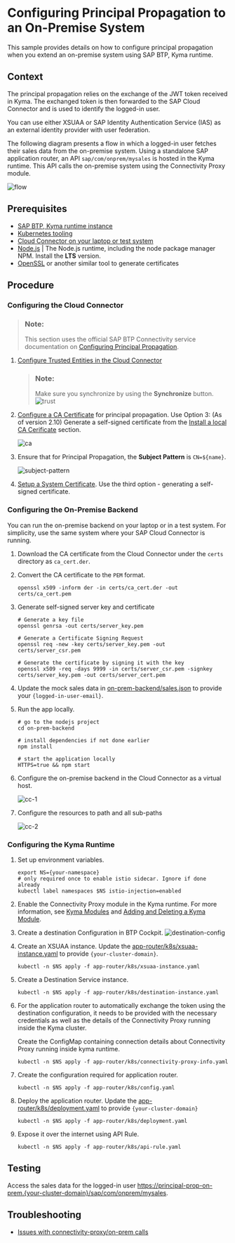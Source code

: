 # Configuring Principal Propagation to an On-Premise System

This sample provides details on how to configure principal propagation when you extend an on-premise system using SAP BTP, Kyma runtime.

## Context

The principal propagation relies on the exchange of the JWT token received in Kyma. The exchanged token is then forwarded to the SAP Cloud Connector and is used to identify the logged-in user.

You can use either XSUAA or SAP Identity Authentication Service (IAS) as an external identity provider with user federation.

The following diagram presents a flow in which a logged-in user fetches their sales data from the on-premise system. Using a standalone SAP application router, an API `sap/com/onprem/mysales` is hosted in the Kyma runtime. This API calls the on-premise system using the Connectivity Proxy module.

![flow](assets/pp-on-prem.svg)

## Prerequisites

* [SAP BTP, Kyma runtime instance](../prerequisites/README.md#kyma)
* [Kubernetes tooling](../prerequisites/README.md#kubernetes)
* [Cloud Connector on your laptop or test system](../prerequisites/README.md#sap-cloud-connector)
* [Node.js](https://nodejs.org/en/download/) | The Node.js runtime, including the node package manager NPM. Install the **LTS** version.
* [OpenSSL](https://www.openssl.org/) or another similar tool to generate certificates

## Procedure

### Configuring the Cloud Connector

> ### Note:
> This section uses the official SAP BTP Connectivity service documentation on [Configuring Principal Propagation](https://help.sap.com/docs/CP_CONNECTIVITY/cca91383641e40ffbe03bdc78f00f681/c84d4d0b12d34890b334998185f49e88.html).

1. [Configure Trusted Entities in the Cloud Connector](https://help.sap.com/docs/connectivity/sap-btp-connectivity-cf/set-up-trust-for-principal-propagation?version=Cloud#loioa4ee70f0274248f8bbc7594179ef948d__configure_trust)
   > ### Note: 
   > Make sure you synchronize by using the **Synchronize** button.
   > ![trust](./assets/trust.png)

2. [Configure a CA Certificate](https://help.sap.com/docs/CP_CONNECTIVITY/cca91383641e40ffbe03bdc78f00f681/d0c4d5675d4f4bc78a5b7a7b8687c841.html) for principal propagation. Use Option 3: (As of version 2.10) Generate a self-signed certificate from the [Install a local CA Cerificate](https://help.sap.com/docs/connectivity/sap-btp-connectivity-cf/configure-ca-certificate-for-principal-propagation?version=Cloud#install-a-local-ca-certificate) section.

    ![ca](assets/ca.png)

3. Ensure that for Principal Propagation, the **Subject Pattern** is `CN=${name}`.
     
   ![subject-pattern](assets/subject-pattern.png)

4. [Setup a System Certificate](https://help.sap.com/docs/CP_CONNECTIVITY/cca91383641e40ffbe03bdc78f00f681/3f974eae3cba4dafa274ec59f69daba6.html). Use the third option - generating a self-signed certificate.

### Configuring the On-Premise Backend

You can run the on-premise backend on your laptop or in a test system. For simplicity, use the same system where your SAP Cloud Connector is running.

1. Download the CA certificate from the Cloud Connector under the `certs` directory as `ca_cert.der`.

2. Convert the CA certificate to the `PEM` format.

   ```shell script
   openssl x509 -inform der -in certs/ca_cert.der -out certs/ca_cert.pem
   ```

3. Generate self-signed server key and certificate

   ```shell script
   # Generate a key file
   openssl genrsa -out certs/server_key.pem

   # Generate a Certificate Signing Request
   openssl req -new -key certs/server_key.pem -out certs/server_csr.pem

   # Generate the certificate by signing it with the key
   openssl x509 -req -days 9999 -in certs/server_csr.pem -signkey certs/server_key.pem -out certs/server_cert.pem
   ```

4. Update the mock sales data in [on-prem-backend/sales.json](on-prem-backend/sales.json) to provide your `{logged-in-user-email}`.

5. Run the app locally.

   ```shell script
   # go to the nodejs project
   cd on-prem-backend

   # install dependencies if not done earlier
   npm install

   # start the application locally
   HTTPS=true && npm start
   ```

6. Configure the on-premise backend in the Cloud Connector as a virtual host.

   ![cc-1](assets/cc-1.png)

7. Configure the resources to path and all sub-paths
   
   ![cc-2](assets/cc-2.png)

### Configuring the Kyma Runtime

1. Set up environment variables.

   ```shell script
   export NS={your-namespace}
   # only required once to enable istio sidecar. Ignore if done already
   kubectl label namespaces $NS istio-injection=enabled
   ```

2. Enable the Connectivity Proxy module in the Kyma runtime. For more information, see [Kyma Modules](https://help.sap.com/docs/btp/sap-business-technology-platform/kyma-modules) and [Adding and Deleting a Kyma Module](https://help.sap.com/docs/btp/sap-business-technology-platform/enable-and-disable-kyma-module).

3. Create a destination Configuration in BTP Cockpit.
  ![destination-config](assets/destination-config.png)

4. Create an XSUAA instance. Update the [app-router/k8s/xsuaa-instance.yaml](app-router/k8s/xsuaa-instance.yaml) to provide `{your-cluster-domain}`.

   ```shell script
   kubectl -n $NS apply -f app-router/k8s/xsuaa-instance.yaml
   ```

5. Create a Destination Service instance.

   ```shell script
   kubectl -n $NS apply -f app-router/k8s/destination-instance.yaml
   ```

6. For the application router to automatically exchange the token using the destination configuration, it needs to be provided with the necessary credentials as well as the details of the Connectivity Proxy running inside the Kyma cluster.

   Create the ConfigMap containing connection details about Connectivity Proxy running inside kyma runtime.

   ```shell script
   kubectl -n $NS apply -f app-router/k8s/connectivity-proxy-info.yaml
   ```
7. Create the configuration required for application router.

   ```shell script
   kubectl -n $NS apply -f app-router/k8s/config.yaml
   ```

8. Deploy the application router. Update the [app-router/k8s/deployment.yaml](app-router/k8s/deployment.yaml) to provide `{your-cluster-domain}`

   ```shell script
   kubectl -n $NS apply -f app-router/k8s/deployment.yaml
   ```

9. Expose it over the internet using API Rule.

   ```shell script
   kubectl -n $NS apply -f app-router/k8s/api-rule.yaml
   ```

## Testing

Access the sales data for the logged-in user <https://principal-prop-on-prem.{your-cluster-domain}/sap/com/onprem/mysales>.

## Troubleshooting

* [Issues with connectivity-proxy/on-prem calls](../troubleshooting/README.md#on-premise-connectivity)
